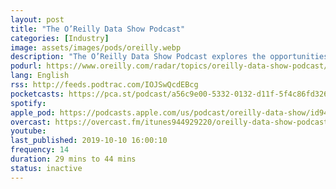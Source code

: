 ```yaml
---
layout: post
title: "The O’Reilly Data Show Podcast"
categories: [Industry]
image: assets/images/pods/oreilly.webp
description: "The O’Reilly Data Show Podcast explores the opportunities and techniques driving big data, data science, and AI."
podurl: https://www.oreilly.com/radar/topics/oreilly-data-show-podcast/
lang: English
rss: http://feeds.podtrac.com/IOJSwQcdEBcg
pocketcasts: https://pca.st/podcast/a56c9e00-5332-0132-d11f-5f4c86fd3263
spotify:
apple_pod: https://podcasts.apple.com/us/podcast/oreilly-data-show/id944929220
overcast: https://overcast.fm/itunes944929220/oreilly-data-show-podcast
youtube:
last_published: 2019-10-10 16:00:10
frequency: 14
duration: 29 mins to 44 mins
status: inactive
---
```

